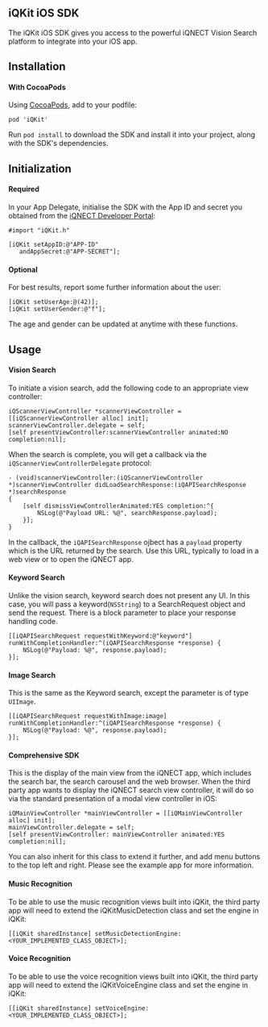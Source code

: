 iQKit iOS SDK
-------------

The iQKit iOS SDK gives you access to the powerful iQNECT Vision Search platform
to integrate into your iOS app.

Installation
------------

#### With CocoaPods

Using [CocoaPods](https://cocoapods.org), add to your podfile:

```
pod 'iQKit'
```

Run `pod install` to download the SDK and install it into your project, along with the SDK's dependencies.


Initialization
---------------

#### Required

In your App Delegate, initialise the SDK with the App ID and secret you obtained from the [iQNECT Developer Portal](http://developer.iqnect.org):

```ojbc
#import "iQKit.h"
```

```objc
[iQKit setAppID:@"APP-ID"
   andAppSecret:@"APP-SECRET"];
```

#### Optional

For best results, report some further information about the user:

```objc
[iQKit setUserAge:@(42)];
[iQKit setUserGender:@"f"]; 
```

The age and gender can be updated at anytime with these functions.

Usage
-----

#### Vision Search

To initiate a vision search, add the following code to an appropriate view controller:

```objc
iQScannerViewController *scannerViewController = [[iQScannerViewController alloc] init];
scannerViewController.delegate = self;
[self presentViewController:scannerViewController animated:NO completion:nil];
```

When the search is complete, you will get a callback via the `iQScannerViewControllerDelegate` protocol:

```objc
- (void)scannerViewController:(iQScannerViewController *)scannerViewController didLoadSearchResponse:(iQAPISearchResponse *)searchResponse
{    
    [self dismissViewControllerAnimated:YES completion:^{
		NSLog(@"Payload URL: %@", searchResponse.payload);
    }];
}
```

In the callback, the `iQAPISearchResponse` ojbect has a `payload` property which is the URL returned by the search. Use this URL, typically to load in a web view or to open the iQNECT app.

#### Keyword Search

Unlike the vision search, keyword search does not present any UI. In this case, you will pass a keyword(`NSString`) to a SearchRequest object and send the request. There is a block parameter to place your response handling code.

```objc
[[iQAPISearchRequest requestWithKeyword:@"keyword"] runWithCompletionHandler:^(iQAPISearchResponse *response) {
    NSLog(@"Payload: %@", response.payload); 
}];
```

#### Image Search

This is the same as the Keyword search, except the parameter is of type `UIImage`. 

```objc
[[iQAPISearchRequest requestWithImage:image] runWithCompletionHandler:^(iQAPISearchResponse *response) {
    NSLog(@"Payload: %@", response.payload); 
}];
```

#### Comprehensive SDK
This is the display of the main view from the iQNECT app, which includes the search bar, the search carousel and the web browser.
When the third party app wants to display the iQNECT search view controller, it will do so via the standard presentation of a modal view controller in iOS:

```objc
iQMainViewController *mainViewController = [[iQMainViewController alloc] init];
mainViewController.delegate = self;    
[self presentViewController: mainViewController animated:YES completion:nil];
```

You can also inherit for this class to extend it further, and add menu buttons to the top left and right. Please see the example app for more information.

#### Music Recognition
To be able to use the music recognition views built into iQKit, the third party app will need to extend the iQKitMusicDetection class and set the engine in iQKit:
```objc
[[iQKit sharedInstance] setMusicDetectionEngine:<YOUR_IMPLEMENTED_CLASS_OBJECT>];
```

#### Voice Recognition
To be able to use the voice recognition views built into iQKit, the third party app will need to extend the iQKitVoiceEngine class and set the engine in iQKit:
```objc
[[iQKit sharedInstance] setVoiceEngine:<YOUR_IMPLEMENTED_CLASS_OBJECT>];
```


